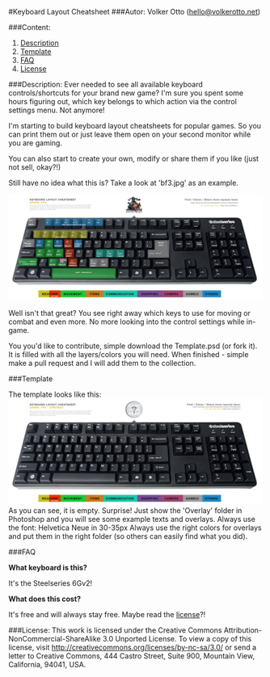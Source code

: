 #Keyboard Layout Cheatsheet
###Autor: Volker Otto (hello@volkerotto.net)


###Content:
1. [Description](#description)
2. [Template](#template)
3. [FAQ](#faq)
4. [License](#license)



###Description:
Ever needed to see all available keyboard controls/shortcuts for your brand new game? I'm sure you spent some hours figuring out, which key belongs to which action via the control settings menu. Not anymore!

I'm starting to build keyboard layout cheatsheets for popular games. So you can print them out or just leave them open on your second monitor while you are gaming.

You can also start to create your own, modify or share them if you like (just not sell, okay?!)

Still have no idea what this is? Take a look at 'bf3.jpg' as an example.

![bf3 keyboard cheatsheet](https://github.com/l4ci/Keyboard-Layout-Cheatsheet/raw/master/Battlefield3/Bf3.jpg "BF3 Keyboard Cheatsheet")

Well isn't that great? You see right away which keys to use for moving or combat and even more. No more looking into the control settings while in-game.

You you'd like to contribute, simple download the Template.psd (or fork it). It is filled with all the layers/colors you will need. When finished - simple make a pull request and I will add them to the collection.



###Template

The template looks like this:
![template keyboard cheatsheet](https://github.com/l4ci/Keyboard-Layout-Cheatsheet/raw/master/Template.jpg "Template Keyboard Cheatsheet")
As you can see, it is empty. Surprise!
Just show the 'Overlay' folder in Photoshop and you will see some example texts and overlays.
Always use the font: Helvetica Neue in 30-35px
Always use the right colors for overlays and put them in the right folder (so others can easily find what you did).



###FAQ

**What keyboard is this?**

It's the Steelseries 6Gv2!


**What does this cost?**

It's free and will always stay free. Maybe read the [license](#license)?!



###License:
This work is licensed under the Creative Commons Attribution-NonCommercial-ShareAlike 3.0 Unported License. To view a copy of this license, visit http://creativecommons.org/licenses/by-nc-sa/3.0/ or send a letter to Creative Commons, 444 Castro Street, Suite 900, Mountain View, California, 94041, USA.
